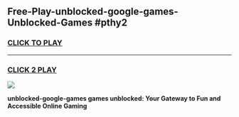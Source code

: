 
## Free-Play-unblocked-google-games-Unblocked-Games #pthy2
<h3>
<a href="https://news.freeplayer.one?title=unblocked-google-games&ref=8M">CLICK TO PLAY</a></h3>
<hr>

<h3>
<a href="https://news.freeplayer.one?title=unblocked-google-games&ref=8M">CLICK 2 PLAY</a>
  
</h3>

<a href="https://news.freeplayer.one?title=unblocked-google-games&ref=8M"><img src="https://clearcache.store/games.png"></a>


**unblocked-google-games games unblocked: Your Gateway to Fun and Accessible Online Gaming**
